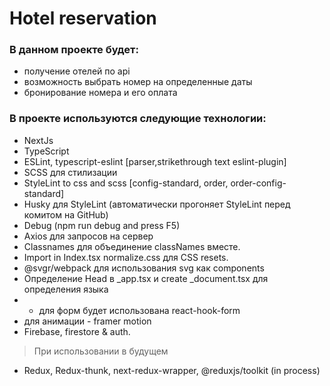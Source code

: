 # Hotel reservation

### В данном проекте будет:

- получение отелей по api 
- возможность выбрать номер на определенные даты
- бронирование номера и его оплата

### В проекте используются следующие технологии:

- NextJs
- TypeScript
- ESLint, typescript-eslint [parser,strikethrough text eslint-plugin]
- SCSS для стилизации
- StyleLint to css and scss [config-standard, order, order-config-standard]
- Husky для StyleLint (автоматически прогоняет StyleLint перед комитом на GitHub)
- Debug (npm run debug and press F5)
- Axios для запросов на сервер
- Classnames для объединение classNames вместе.
- Import in Index.tsx normalize.css для CSS resets.
- @svgr/webpack для использования svg как components
- Определение Head в \_app.tsx и create \_document.tsx для определения языка
- - для форм будет использована react-hook-form
- для анимации - framer motion
- Firebase, firestore & auth.


> При использовании в будущем

- Redux, Redux-thunk, next-redux-wrapper, @reduxjs/toolkit (in process)

